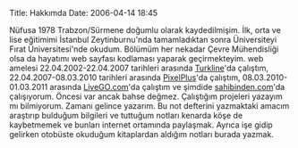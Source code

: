 Title: Hakkımda
Date: 2006-04-14 18:45

Nüfusa 1978 Trabzon/Sürmene doğumlu olarak kaydedilmişim. İlk, orta ve
lise eğitimimi İstanbul Zeytinburnu'nda tamamladıktan sonra Üniversiteyi
Fırat Üniversitesi'nde okudum. Bölümüm her nekadar Çevre Mühendisliği
olsa da hayatımı web sayfası kodlaması yaparak geçirmekteyim. web
amelesi 22.04.2002-22.04.2007 tarihleri arasında [Turkline][]'da
çalıştım, 22.04.2007-08.03.2010 tarihleri arasında [PixelPlus][]'da
çalıştım, 08.03.2010-01.03.2011 arasında [LiveGO.com][]'da çalıştım ve
şimdide [sahibinden.com][]'da çalışıyorum. Öncesi var ancak bahse
değmez. Çalıştığım projeleri yazayım mı bilmiyorum. Zamanı gelince
yazarım. Bu not defterini yazmaktaki amacım araştırıp bulduğum bilgileri
ve tuttuğum notları kenarda köşe de kaybetmemek ve bunları internet
ortamında paylaşmak. Ayrıca işe gidip gelirken otobüste okuduğum
kitaplardan aldığım notları burada yazmak.

  [Turkline]: http://www.turkline.com "Eski çalıştığım şirket"
  [PixelPlus]: http://www.pixelplus.net
  [LiveGO.com]: http://www.livego.com/
  [sahibinden.com]: http://www.sahibinden.com
